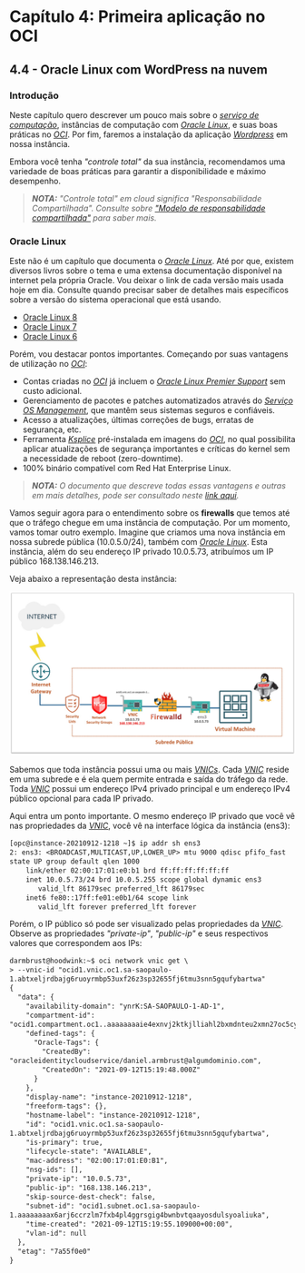 # Capítulo 4: Primeira aplicação no OCI

## 4.4 - Oracle Linux com WordPress na nuvem

### __Introdução__

Neste capítulo quero descrever um pouco mais sobre o _[serviço de computação](https://github.com/daniel-armbrust/oci-book/blob/main/chapter-4/4-2_fundamentos-computacao.md)_, instâncias de computação com _[Oracle Linux](https://www.oracle.com/linux/)_, e suas boas práticas no _[OCI](https://www.oracle.com/cloud/)_. Por fim, faremos a instalação da aplicação _[Wordpress](https://pt.wikipedia.org/wiki/WordPress)_ em nossa instância.

Embora você tenha _"controle total"_ da sua instância, recomendamos uma variedade de boas práticas para garantir a disponibilidade e máximo desempenho.

>_**__NOTA:__** "Controle total" em cloud significa "Responsabilidade Compartilhada". Consulte sobre ["Modelo de responsabilidade compartilhada"](https://github.com/daniel-armbrust/oci-book/blob/main/chapter-1/1-1_intro-cloud-computing.md) para saber mais._


### __Oracle Linux__

Este não é um capítulo que documenta o _[Oracle Linux](https://www.oracle.com/linux/)_. Até por que, existem diversos livros sobre o tema e uma extensa documentação disponível na internet pela própria Oracle. Vou deixar o link de cada versão mais usada hoje em dia. Consulte quando precisar saber de detalhes mais específicos sobre a versão do sistema operacional que está usando.

- [Oracle Linux 8](https://docs.oracle.com/en/operating-systems/oracle-linux/8/)
- [Oracle Linux 7](https://docs.oracle.com/en/operating-systems/oracle-linux/7/)
- [Oracle Linux 6](https://docs.oracle.com/en/operating-systems/oracle-linux/6/)

Porém, vou destacar pontos importantes. Começando por suas vantagens de utilização no _[OCI](https://www.oracle.com/cloud/)_:

- Contas criadas no _[OCI](https://www.oracle.com/cloud/)_ já incluem o _[Oracle Linux Premier Support](https://www.oracle.com/linux/support.html)_ sem custo adicional.
- Gerenciamento de pacotes e patches automatizados através do _[Serviço OS Management](https://docs.oracle.com/pt-br/iaas/os-management/osms/index.htm)_, que mantêm seus sistemas seguros e confiáveis. 
- Acesso a atualizações, últimas correções de bugs, erratas de segurança, etc.
- Ferramenta _[Ksplice](https://docs.oracle.com/pt-br/iaas/Content/Compute/Tasks/installingconfiguringksplice.htm)_ pré-instalada em imagens do _[OCI](https://www.oracle.com/cloud/)_, no qual possibilita aplicar atualizações de segurança importantes e críticas do kernel sem a necessidade de reboot (zero-downtime).
- 100% binário compatível com Red Hat Enterprise Linux.

>_**__NOTA:__** O documento que descreve todas essas vantagens e outras em mais detalhes, pode ser consultado neste [link aqui](https://www.oracle.com/a/ocom/docs/linux-for-cloud-infrastructure-4024517.pdf)._

Vamos seguir agora para o entendimento sobre os **firewalls** que temos até que o tráfego chegue em uma instância de computação. Por um momento, vamos tomar outro exemplo. Imagine que criamos uma nova instância em nossa subrede pública (10.0.5.0/24), também com _[Oracle Linux](https://www.oracle.com/linux/)_. Esta instância, além do seu endereço IP privado 10.0.5.73, atribuímos um IP público 168.138.146.213.

Veja abaixo a representação desta instância:

![alt_text](./images/ch4-4_oci-firewalls.jpg "OCI Firewalls")

Sabemos que toda instância possui uma ou mais _[VNICs](https://docs.oracle.com/pt-br/iaas/Content/Network/Tasks/managingVNICs.htm)_. Cada _[VNIC](https://docs.oracle.com/pt-br/iaas/Content/Network/Tasks/managingVNICs.htm)_ reside em uma subrede e é ela quem permite entrada e saída do tráfego da rede. Toda _[VNIC](https://docs.oracle.com/pt-br/iaas/Content/Network/Tasks/managingVNICs.htm)_ possui um endereço IPv4 privado principal e um endereço IPv4 público opcional para cada IP privado.

Aqui entra um ponto importante. O mesmo endereço IP privado que você vê nas propriedades da _[VNIC](https://docs.oracle.com/pt-br/iaas/Content/Network/Tasks/managingVNICs.htm)_, você vê na interface lógica da instância (ens3):

```
[opc@instance-20210912-1218 ~]$ ip addr sh ens3
2: ens3: <BROADCAST,MULTICAST,UP,LOWER_UP> mtu 9000 qdisc pfifo_fast state UP group default qlen 1000
    link/ether 02:00:17:01:e0:b1 brd ff:ff:ff:ff:ff:ff
    inet 10.0.5.73/24 brd 10.0.5.255 scope global dynamic ens3
       valid_lft 86179sec preferred_lft 86179sec
    inet6 fe80::17ff:fe01:e0b1/64 scope link
       valid_lft forever preferred_lft forever
```

Porém, o IP público só pode ser visualizado pelas propriedades da _[VNIC](https://docs.oracle.com/pt-br/iaas/Content/Network/Tasks/managingVNICs.htm)_. Observe as propriedades _"private-ip"_, _"public-ip"_ e seus respectivos valores que correspondem aos IPs:

```
darmbrust@hoodwink:~$ oci network vnic get \
> --vnic-id "ocid1.vnic.oc1.sa-saopaulo-1.abtxeljrdbajg6ruoyrmbp53uxf26z3sp32655fj6tmu3snn5gqufybartwa"
{
  "data": {
    "availability-domain": "ynrK:SA-SAOPAULO-1-AD-1",
    "compartment-id": "ocid1.compartment.oc1..aaaaaaaaie4exnvj2ktkjlliahl2bxmdnteu2xmn27oc5cy5mdcmocl4vd7q",
    "defined-tags": {
      "Oracle-Tags": {
        "CreatedBy": "oracleidentitycloudservice/daniel.armbrust@algumdominio.com",
        "CreatedOn": "2021-09-12T15:19:48.000Z"
      }
    },
    "display-name": "instance-20210912-1218",
    "freeform-tags": {},
    "hostname-label": "instance-20210912-1218",
    "id": "ocid1.vnic.oc1.sa-saopaulo-1.abtxeljrdbajg6ruoyrmbp53uxf26z3sp32655fj6tmu3snn5gqufybartwa",
    "is-primary": true,
    "lifecycle-state": "AVAILABLE",
    "mac-address": "02:00:17:01:E0:B1",
    "nsg-ids": [],
    "private-ip": "10.0.5.73",
    "public-ip": "168.138.146.213",
    "skip-source-dest-check": false,
    "subnet-id": "ocid1.subnet.oc1.sa-saopaulo-1.aaaaaaaax6arj6ccrzlm7fxb4pl4ggrsgig4bwnbvtqaayosdulsyoaliuka",
    "time-created": "2021-09-12T15:19:55.109000+00:00",
    "vlan-id": null
  },
  "etag": "7a55f0e0"
}
```

